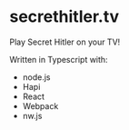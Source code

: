 # secrethitler.tv

Play Secret Hitler on your TV!

Written in Typescript with:
- node.js
- Hapi
- React
- Webpack
- nw.js

